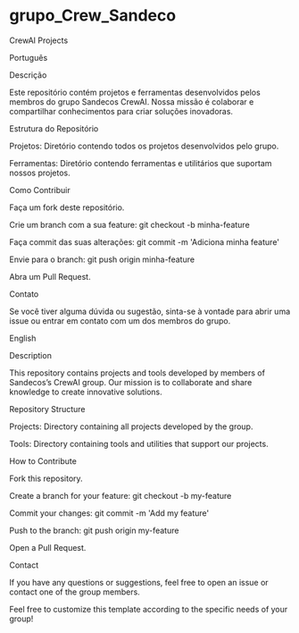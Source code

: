 # grupo_Crew_Sandeco

CrewAI Projects

Português

Descrição

Este repositório contém projetos e ferramentas desenvolvidos pelos membros do grupo Sandecos CrewAI. Nossa missão é colaborar e compartilhar conhecimentos para criar soluções inovadoras.

Estrutura do Repositório

Projetos: Diretório contendo todos os projetos desenvolvidos pelo grupo.

Ferramentas: Diretório contendo ferramentas e utilitários que suportam nossos projetos.

Como Contribuir

Faça um fork deste repositório.

Crie um branch com a sua feature: git checkout -b minha-feature

Faça commit das suas alterações: git commit -m 'Adiciona minha feature'

Envie para o branch: git push origin minha-feature

Abra um Pull Request.

Contato

Se você tiver alguma dúvida ou sugestão, sinta-se à vontade para abrir uma issue ou entrar em contato com um dos membros do grupo.

English

Description

This repository contains projects and tools developed by members of Sandecos’s CrewAI group. Our mission is to collaborate and share knowledge to create innovative solutions.

Repository Structure

Projects: Directory containing all projects developed by the group.

Tools: Directory containing tools and utilities that support our projects.

How to Contribute

Fork this repository.

Create a branch for your feature: git checkout -b my-feature

Commit your changes: git commit -m 'Add my feature'

Push to the branch: git push origin my-feature

Open a Pull Request.

Contact

If you have any questions or suggestions, feel free to open an issue or contact one of the group members.

Feel free to customize this template according to the specific needs of your group!
